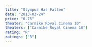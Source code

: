```yaml
---
title: "Olympus Has Fallen"
date: "2013-03-24"
price: "6.75"
theater: "Carmike Royal Cinema 10"
theaters: ["Carmike Royal Cinema 10"]
rating: "R"
ratings: ["R"]
---
```

